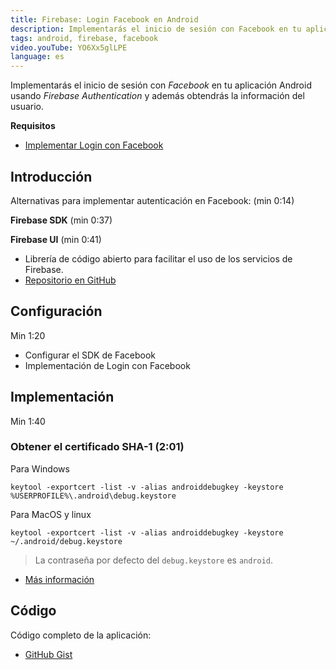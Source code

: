 ```yaml
---
title: Firebase: Login Facebook en Android
description: Implementarás el inicio de sesión con Facebook en tu aplicación Android usando Firebase Authentication.
tags: android, firebase, facebook
video.youTube: YO6Xx5glLPE
language: es
---
```


Implementarás el inicio de sesión con _Facebook_ en tu aplicación Android usando _Firebase Authentication_ y además obtendrás la información del usuario.

__Requisitos__

* [Implementar Login con Facebook](/videos/android/login-con-facebook/)

## Introducción

Alternativas para implementar autenticación en Facebook: (min 0:14)

__Firebase SDK__ (min 0:37)

__Firebase UI__ (min 0:41)

* Librería de código abierto para facilitar el uso de los servicios de Firebase.
* [Repositorio en GitHub](https://github.com/firebase/FirebaseUI-Android)
        
## Configuración
Min 1:20

* Configurar el SDK de Facebook
* Implementación de Login con Facebook

## Implementación

Min 1:40

### Obtener el certificado SHA-1 (2:01)

Para Windows

```
keytool -exportcert -list -v -alias androiddebugkey -keystore %USERPROFILE%\.android\debug.keystore
```

Para MacOS y linux

```
keytool -exportcert -list -v -alias androiddebugkey -keystore ~/.android/debug.keystore
```

> La contraseña por defecto del `debug.keystore` es `android`.

* [Más información](https://developers.google.com/android/guides/client-auth)

## Código

Código completo de la aplicación:

* [GitHub Gist](https://gist.github.com/alvareztech/8c38122832535b20f4afc42c5b0b9366)
